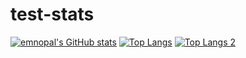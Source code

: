 # test-stats
[![emnopal's GitHub stats](https://github-readme-stats.vercel.app/api?username=emnopal)](https://github.com/emnopal/test-stats)
[![Top Langs](https://github-readme-stats.vercel.app/api/top-langs/?username=emnopal&layout=compact)](https://github.com/emnopal/test-stats)
[![Top Langs 2](https://github-readme-stats.vercel.app/api/top-langs/?username=emnopal&langs_count=10)](https://github.com/emnopal/test-stats)

